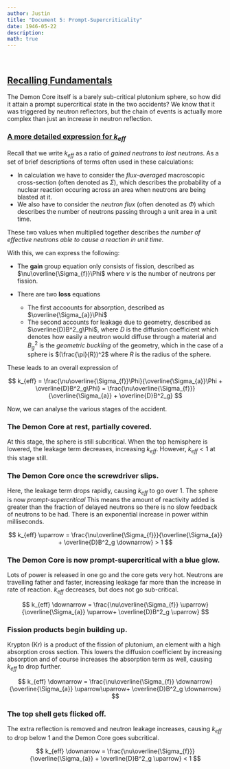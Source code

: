 ```yaml
---
author: Justin
title: "Document 5: Prompt-Supercriticality"
date: 1946-05-22
description: 
math: true
---
```


<br>

## <ins>Recalling Fundamentals</ins>

The Demon Core itself is a barely sub-critical plutonium sphere, so how did it attain a prompt supercritical state in the two accidents? We know that it was triggered by neutron reflectors, but the chain of events is actually more complex than just an increase in neutron reflection.

### <ins>A more detailed expression for $k_{eff}$</ins>

Recall that we write $k_{eff}$ as a ratio of <i>gained neutrons</i> to <i>lost neutrons</i>. As a set of brief descriptions of terms often used in these calculations:

- In calculation we have to consider the *flux-averaged* macroscopic cross-section (often denoted as $\Sigma$), which describes the probability of a nuclear reaction occuring across an area when neutrons are being blasted at it.
- We also have to consider the *neutron flux* (often denoted as $\Phi$) which describes the number of neutrons passing through a unit area in a unit time.

These two values when multiplied together describes *the number of effective neutrons able to cause a reaction in unit time*.

With this, we can express the following:
- The **gain** group equation only consists of fission, described as $\nu\overline{\Sigma_{f}}\Phi$ where $\nu$ is the number of neutrons per fission.

- There are two **loss** equations
    - The first accoounts for absorption, described as $\overline{\Sigma_{a}}\Phi$
    - The second accounts for leakage due to geometry, described as $\overline{D}B^2_g\Phi$, where $D$ is the diffusion coefficient which denotes how easily a neutron would diffuse through a material and $B^2_g$ is the *geometric buckling* of the geometry, which in the case of a sphere is $(\frac{\pi}{R})^2$ where $R$ is the radius of the sphere. 

These leads to an overall expression of

$$
k_{eff} = \frac{\nu\overline{\Sigma_{f}}\Phi}{\overline{\Sigma_{a}}\Phi + \overline{D}B^2_g\Phi} = \frac{\nu\overline{\Sigma_{f}}}{\overline{\Sigma_{a}} + \overline{D}B^2_g} 
$$

Now, we can analyse the various stages of the accident.

### The Demon Core at rest, partially covered.

At this stage, the sphere is still subcritical. When the top hemisphere is lowered, the leakage term decreases, increasing $k_{eff}$. However, $k_{eff} < 1$ at this stage still.

### The Demon Core once the screwdriver slips.

Here, the leakage term drops rapidly, causing $k_{eff}$ to go over $1$. The sphere is now <i>prompt-supercritical</i> This means the amount of reactivity added is greater than the fraction of delayed neutrons so there is no slow feedback of neutrons to be had. There is an exponential increase in power within milliseconds.

$$
k_{eff} \uparrow = \frac{\nu\overline{\Sigma_{f}}}{\overline{\Sigma_{a}} + \overline{D}B^2_g \downarrow} > 1
$$

### The Demon Core is now prompt-supercritical with a blue glow.

Lots of power is released in one go and the core gets very hot. Neutrons are travelling father and faster, increasing leakage far more than the increase in rate of reaction. $k_{eff}$ decreases, but does not go sub-critical.

$$
k_{eff} \downarrow  = \frac{\nu\overline{\Sigma_{f}} \uparrow}{\overline{\Sigma_{a}} \uparrow+ \overline{D}B^2_g \uparrow} 
$$

### Fission products begin building up.

Krypton (Kr) is a product of the fission of plutonium, an element with a high absorption cross section. This lowers the diffusion coefficient by increasing absorption and of course increases the absorption term as well, causing $k_{eff}$ to drop further.

$$
k_{eff} \downarrow  = \frac{\nu\overline{\Sigma_{f}} \downarrow}{\overline{\Sigma_{a}} \uparrow\uparrow+ \overline{D}B^2_g \downarrow} 
$$

### The top shell gets flicked off.

The extra reflection is removed and neutron leakage increases, causing $k_{eff}$ to drop below 1 and the Demon Core goes subcritical.

$$
k_{eff} \downarrow  = \frac{\nu\overline{\Sigma_{f}}}{\overline{\Sigma_{a}} + \overline{D}B^2_g \uparrow} < 1
$$
